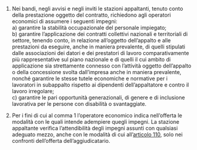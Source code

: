 1. Nei bandi, negli avvisi e negli inviti le stazioni appaltanti, tenuto conto della prestazione oggetto del contratto, richiedono agli operatori economici di assumere i seguenti impegni: <br>a) garantire la stabilità occupazionale del personale impiegato; <br>b) garantire l’applicazione dei contratti collettivi nazionali e territoriali di settore, tenendo conto, in relazione all’oggetto dell’appalto e alle prestazioni da eseguire, anche in maniera prevalente, di quelli stipulati dalle associazioni dei datori e dei prestatori di lavoro comparativamente più rappresentative sul piano nazionale e di quelli il cui ambito di applicazione sia strettamente connesso con l’attività oggetto dell’appalto o della concessione svolta dall’impresa anche in maniera prevalente, nonché garantire le stesse tutele economiche e normative per i lavoratori in subappalto rispetto ai dipendenti dell’appaltatore e contro il lavoro irregolare; <br>c) garantire le pari opportunità generazionali, di genere e di inclusione lavorativa per le persone con disabilità o svantaggiate.

2. Per i fini di cui al comma 1 l’operatore economico indica nell’offerta le modalità con le quali intende adempiere quegli impegni. La stazione appaltante verifica l’attendibilità degli impegni assunti con qualsiasi adeguato mezzo, anche con le modalità di cui all’[articolo 110](/articolo-110/2), solo nei confronti dell’offerta dell’aggiudicatario.
